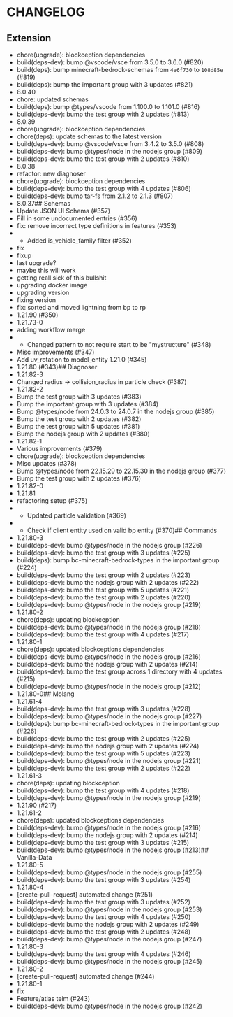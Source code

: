 # CHANGELOG
## Extension
- chore(upgrade): blockception dependencies
- build(deps-dev): bump @vscode/vsce from 3.5.0 to 3.6.0 (#820)
- build(deps): bump minecraft-bedrock-schemas from `4e6f730` to `108d85e` (#819)
- build(deps): bump the important group with 3 updates (#821)
- 8.0.40
- chore: updated schemas
- build(deps): bump @types/vscode from 1.100.0 to 1.101.0 (#816)
- build(deps-dev): bump the test group with 2 updates (#813)
- 8.0.39
- chore(upgrade): blockception dependencies
- chore(deps): update schemas to the latest version
- build(deps-dev): bump @vscode/vsce from 3.4.2 to 3.5.0 (#808)
- build(deps-dev): bump @types/node in the nodejs group (#809)
- build(deps-dev): bump the test group with 2 updates (#810)
- 8.0.38
- refactor: new diagnoser
- chore(upgrade): blockception dependencies
- build(deps-dev): bump the test group with 4 updates (#806)
- build(deps-dev): bump tar-fs from 2.1.2 to 2.1.3 (#807)
- 8.0.37## Schemas
- Update JSON UI Schema (#357)
- Fill in some undocumented entries (#356)
- fix: remove incorrect type definitions in features (#353)
- - Added is_vehicle_family filter (#352)
- fix
- fixup
- last upgrade?
- maybe this will work
- getting reall sick of this bullshit
- upgrading docker image
- upgrading version
- fixing version
- fix: sorted and moved lightning from bp to rp
- 1.21.90 (#350)
- 1.21.73-0
- adding workflow merge
- - Changed pattern to not require start to be "mystructure" (#348)
- Misc improvements (#347)
- Add uv_rotation to model_entity 1.21.0 (#345)
- 1.21.80 (#343)## Diagnoser
- 1.21.82-3
- Changed radius -> collision_radius in particle check (#387)
- 1.21.82-2
- Bump the test group with 3 updates (#383)
- Bump the important group with 3 updates (#384)
- Bump @types/node from 24.0.3 to 24.0.7 in the nodejs group (#385)
- Bump the test group with 2 updates (#382)
- Bump the test group with 5 updates (#381)
- Bump the nodejs group with 2 updates (#380)
- 1.21.82-1
- Various improvements (#379)
- chore(upgrade): blockception dependencies
- Misc updates (#378)
- Bump @types/node from 22.15.29 to 22.15.30 in the nodejs group (#377)
- Bump the test group with 2 updates (#376)
- 1.21.82-0
- 1.21.81
- refactoring setup (#375)
- - Updated particle validation (#369)
- - Check if client entity used on valid bp entity (#370)## Commands
- 1.21.80-3
- build(deps-dev): bump @types/node in the nodejs group (#226)
- build(deps-dev): bump the test group with 3 updates (#225)
- build(deps): bump bc-minecraft-bedrock-types in the important group (#224)
- build(deps-dev): bump the test group with 2 updates (#223)
- build(deps-dev): bump the nodejs group with 2 updates (#222)
- build(deps-dev): bump the test group with 5 updates (#221)
- build(deps-dev): bump the test group with 2 updates (#220)
- build(deps-dev): bump @types/node in the nodejs group (#219)
- 1.21.80-2
- chore(deps): updating blockception
- build(deps-dev): bump @types/node in the nodejs group (#218)
- build(deps-dev): bump the test group with 4 updates (#217)
- 1.21.80-1
- chore(deps): updated blockceptions dependencies
- build(deps-dev): bump @types/node in the nodejs group (#216)
- build(deps-dev): bump the nodejs group with 2 updates (#214)
- build(deps-dev): bump the test group across 1 directory with 4 updates (#215)
- build(deps-dev): bump @types/node in the nodejs group (#212)
- 1.21.80-0## Molang
- 1.21.61-4
- build(deps-dev): bump the test group with 3 updates (#228)
- build(deps-dev): bump @types/node in the nodejs group (#227)
- build(deps): bump bc-minecraft-bedrock-types in the important group (#226)
- build(deps-dev): bump the test group with 2 updates (#225)
- build(deps-dev): bump the nodejs group with 2 updates (#224)
- build(deps-dev): bump the test group with 5 updates (#223)
- build(deps-dev): bump @types/node in the nodejs group (#221)
- build(deps-dev): bump the test group with 2 updates (#222)
- 1.21.61-3
- chore(deps): updating blockception
- build(deps-dev): bump the test group with 4 updates (#218)
- build(deps-dev): bump @types/node in the nodejs group (#219)
- 1.21.90 (#217)
- 1.21.61-2
- chore(deps): updated blockceptions dependencies
- build(deps-dev): bump @types/node in the nodejs group (#216)
- build(deps-dev): bump the nodejs group with 2 updates (#214)
- build(deps-dev): bump the test group with 3 updates (#215)
- build(deps-dev): bump @types/node in the nodejs group (#213)## Vanilla-Data
- 1.21.80-5
- build(deps-dev): bump @types/node in the nodejs group (#255)
- build(deps-dev): bump the test group with 3 updates (#254)
- 1.21.80-4
- [create-pull-request] automated change (#251)
- build(deps-dev): bump the test group with 3 updates (#252)
- build(deps-dev): bump @types/node in the nodejs group (#253)
- build(deps-dev): bump the test group with 4 updates (#250)
- build(deps-dev): bump the nodejs group with 2 updates (#249)
- build(deps-dev): bump the test group with 2 updates (#248)
- build(deps-dev): bump @types/node in the nodejs group (#247)
- 1.21.80-3
- build(deps-dev): bump the test group with 4 updates (#246)
- build(deps-dev): bump @types/node in the nodejs group (#245)
- 1.21.80-2
- [create-pull-request] automated change (#244)
- 1.21.80-1
- fix
- Feature/atlas teim (#243)
- build(deps-dev): bump @types/node in the nodejs group (#242)